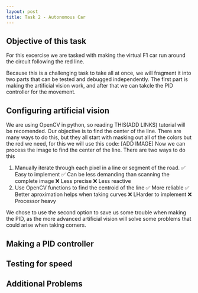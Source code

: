 ```yaml
---
layout: post
title: Task 2 - Autonomous Car
---
```

## Objective of this task
For this excercise we are tasked with making the virtual F1 car run around the circuit following the red line.

Because this is a challenging task to take all at once, we will fragment it into two parts that can be tested and debugged independently. The first part is making the artificial vision work,
and after that we can takcle the PID controller for the movement.

## Configuring artificial vision
We are using OpenCV in python, so reading THIS(ADD LINKS) tutorial will be recomended.
Our objective is to find the center of the line. There are many ways to do this, but they all start with masking out all of the colors but the red we need, for this we will use this code:
[ADD IMAGE]
Now we can process the image to find the center of the line. There are two ways to do this
1. Manually iterate through each pixel in a line or segment of the road.
   ✅ Easy to implement
   ✅ Can be less demanding than scanning the complete image
   ❌ Less precise
   ❌ Less reactive
2. Use OpenCV functions to find the centroid of the line
   ✅ More reliable
   ✅ Better aproximation helps when taking curves
   ❌ LHarder to implement
   ❌ Processor heavy

We chose to use the second option to save us some trouble when making the PID, as the more advanced artificial vision will solve some problems that could arise when taking corners.

## Making a PID controller

## Testing for speed

## Additional Problems
